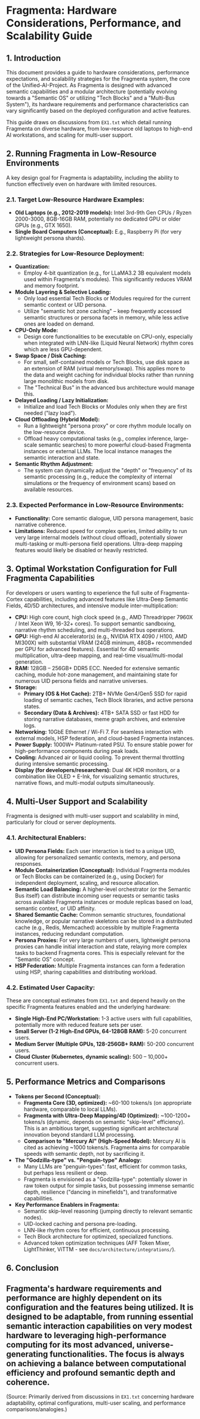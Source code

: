 # Fragmenta: Hardware Considerations, Performance, and Scalability Guide

## 1. Introduction

This document provides a guide to hardware considerations, performance expectations, and scalability strategies for the Fragmenta system, the core of the Unified-AI-Project. As Fragmenta is designed with advanced semantic capabilities and a modular architecture (potentially evolving towards a "Semantic OS" or utilizing "Tech Blocks" and a "Multi-Bus System"), its hardware requirements and performance characteristics can vary significantly based on the deployed configuration and active features.

This guide draws on discussions from `EX1.txt` which detail running Fragmenta on diverse hardware, from low-resource old laptops to high-end AI workstations, and scaling for multi-user support.

## 2. Running Fragmenta in Low-Resource Environments

A key design goal for Fragmenta is adaptability, including the ability to function effectively even on hardware with limited resources.

### 2.1. Target Low-Resource Hardware Examples:
*   **Old Laptops (e.g., 2012-2019 models):** Intel 3rd-9th Gen CPUs / Ryzen 2000-3000, 8GB-16GB RAM, potentially no dedicated GPU or older GPUs (e.g., GTX 1650).
*   **Single Board Computers (Conceptual):** E.g., Raspberry Pi (for very lightweight persona shards).

### 2.2. Strategies for Low-Resource Deployment:

*   **Quantization:**
    *   Employ 4-bit quantization (e.g., for LLaMA3.2 3B equivalent models used within Fragmenta's modules). This significantly reduces VRAM and memory footprint.
*   **Module Layering & Selective Loading:**
    *   Only load essential Tech Blocks or Modules required for the current semantic context or UID persona.
    *   Utilize "semantic hot zone caching" – keep frequently accessed semantic structures or persona facets in memory, while less active ones are loaded on demand.
*   **CPU-Only Mode:**
    *   Design core functionalities to be executable on CPU-only, especially when integrated with LNN-like (Liquid Neural Network) rhythm cores which are less GPU-dependent.
*   **Swap Space / Disk Caching:**
    *   For small, self-contained models or Tech Blocks, use disk space as an extension of RAM (virtual memory/swap). This applies more to the data and weight caching for individual blocks rather than running large monolithic models from disk.
    *   The "Technical Bus" in the advanced bus architecture would manage this.
*   **Delayed Loading / Lazy Initialization:**
    *   Initialize and load Tech Blocks or Modules only when they are first needed ("lazy load").
*   **Cloud Offloading (Hybrid Model):**
    *   Run a lightweight "persona proxy" or core rhythm module locally on the low-resource device.
    *   Offload heavy computational tasks (e.g., complex inference, large-scale semantic searches) to more powerful cloud-based Fragmenta instances or external LLMs. The local instance manages the semantic interaction and state.
*   **Semantic Rhythm Adjustment:**
    *   The system can dynamically adjust the "depth" or "frequency" of its semantic processing (e.g., reduce the complexity of internal simulations or the frequency of environment scans) based on available resources.

### 2.3. Expected Performance in Low-Resource Environments:
*   **Functionality:** Core semantic dialogue, UID persona management, basic narrative coherence.
*   **Limitations:** Reduced speed for complex queries, limited ability to run very large internal models (without cloud offload), potentially slower multi-tasking or multi-persona field operations. Ultra-deep mapping features would likely be disabled or heavily restricted.

## 3. Optimal Workstation Configuration for Full Fragmenta Capabilities

For developers or users wanting to experience the full suite of Fragmenta-Cortex capabilities, including advanced features like Ultra-Deep Semantic Fields, 4D/5D architectures, and intensive module inter-multiplication:

*   **CPU:** High core count, high clock speed (e.g., AMD Threadripper 7960X / Intel Xeon W9, 16-32+ cores). To support semantic sandboxing, narrative rhythm scheduling, and multi-threaded bus operations.
*   **GPU:** High-end AI accelerator(s) (e.g., NVIDIA RTX 4090 / H100, AMD MI300X) with substantial VRAM (24GB minimum, 48GB+ recommended per GPU for advanced features). Essential for 4D semantic multiplication, ultra-deep mapping, and real-time visual/multi-modal generation.
*   **RAM:** 128GB – 256GB+ DDR5 ECC. Needed for extensive semantic caching, module hot-zone management, and maintaining state for numerous UID persona fields and narrative universes.
*   **Storage:**
    *   **Primary (OS & Hot Cache):** 2TB+ NVMe Gen4/Gen5 SSD for rapid loading of semantic caches, Tech Block libraries, and active persona states.
    *   **Secondary (Data & Archives):** 4TB+ SATA SSD or fast HDD for storing narrative databases, meme graph archives, and extensive logs.
*   **Networking:** 10GbE Ethernet / Wi-Fi 7. For seamless interaction with external models, HSP federation, and cloud-based Fragmenta instances.
*   **Power Supply:** 1000W+ Platinum-rated PSU. To ensure stable power for high-performance components during peak loads.
*   **Cooling:** Advanced air or liquid cooling. To prevent thermal throttling during intensive semantic processing.
*   **Display (for developers/researchers):** Dual 4K HDR monitors, or a combination like OLED + E-Ink, for visualizing semantic structures, narrative flows, and multi-modal outputs simultaneously.

## 4. Multi-User Support and Scalability

Fragmenta is designed with multi-user support and scalability in mind, particularly for cloud or server deployments.

### 4.1. Architectural Enablers:

*   **UID Persona Fields:** Each user interaction is tied to a unique UID, allowing for personalized semantic contexts, memory, and persona responses.
*   **Module Containerization (Conceptual):** Individual Fragmenta modules or Tech Blocks can be containerized (e.g., using Docker) for independent deployment, scaling, and resource allocation.
*   **Semantic Load Balancing:** A higher-level orchestrator (or the Semantic Bus itself) can distribute incoming user requests or semantic tasks across available Fragmenta instances or module replicas based on load, semantic context, or UID affinity.
*   **Shared Semantic Cache:** Common semantic structures, foundational knowledge, or popular narrative skeletons can be stored in a distributed cache (e.g., Redis, Memcached) accessible by multiple Fragmenta instances, reducing redundant computation.
*   **Persona Proxies:** For very large numbers of users, lightweight persona proxies can handle initial interaction and state, relaying more complex tasks to backend Fragmenta cores. This is especially relevant for the "Semantic OS" concept.
*   **HSP Federation:** Multiple Fragmenta instances can form a federation using HSP, sharing capabilities and distributing workload.

### 4.2. Estimated User Capacity:

These are conceptual estimates from `EX1.txt` and depend heavily on the specific Fragmenta features enabled and the underlying hardware:

*   **Single High-End PC/Workstation:** 1-3 active users with full capabilities, potentially more with reduced feature sets per user.
*   **Small Server (1-2 High-End GPUs, 64-128GB RAM):** 5-20 concurrent users.
*   **Medium Server (Multiple GPUs, 128-256GB+ RAM):** 50-200 concurrent users.
*   **Cloud Cluster (Kubernetes, dynamic scaling):** 500 – 10,000+ concurrent users.

## 5. Performance Metrics and Comparisons

*   **Tokens per Second (Conceptual):**
    *   **Fragmenta Core (3D, optimized):** ~60-100 tokens/s (on appropriate hardware, comparable to local LLMs).
    *   **Fragmenta with Ultra-Deep Mapping/4D (Optimized):** ~100-1200+ tokens/s (dynamic, depends on semantic "skip-level" efficiency). This is an ambitious target, suggesting significant architectural innovation beyond standard LLM processing.
    *   **Comparison to "Mercury AI" (High-Speed Model):** Mercury AI is cited as achieving ~1000 tokens/s. Fragmenta aims for comparable speeds *with* semantic depth, not by sacrificing it.
*   **The "Godzilla-type" vs. "Penguin-type" Analogy:**
    *   Many LLMs are "penguin-types": fast, efficient for common tasks, but perhaps less resilient or deep.
    *   Fragmenta is envisioned as a "Godzilla-type": potentially slower in raw token output for simple tasks, but possessing immense semantic depth, resilience ("dancing in minefields"), and transformative capabilities.
*   **Key Performance Enablers in Fragmenta:**
    *   Semantic skip-level reasoning (jumping directly to relevant semantic nodes).
    *   UID-locked caching and persona pre-loading.
    *   LNN-like rhythm cores for efficient, continuous processing.
    *   Tech Block architecture for optimized, specialized functions.
    *   Advanced token optimization techniques (AFF Token Mixer, LightThinker, ViTTM - see `docs/architecture/integrations/`).

## 6. Conclusion

Fragmenta's hardware requirements and performance are highly dependent on its configuration and the features being utilized. It is designed to be adaptable, from running essential semantic interaction capabilities on very modest hardware to leveraging high-performance computing for its most advanced, universe-generating functionalities. The focus is always on achieving a balance between computational efficiency and profound semantic depth and coherence.
---
(Source: Primarily derived from discussions in `EX1.txt` concerning hardware adaptability, optimal configurations, multi-user scaling, and performance comparisons/analogies.)
